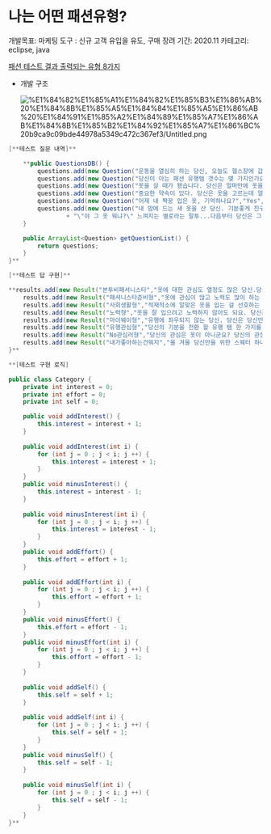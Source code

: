 # 나는 어떤 패션유형?

개발목표: 마케팅 도구 : 신규 고객 유입을 유도, 구매 장려
기간: 2020.11
카테고리: eclipse, java

[패션 테스트 결과 출력되는 유형 8가지](https://www.notion.so/58301f73d96443df874ea38bbed9eb46)

- 개발 구조

    ![%E1%84%82%E1%85%A1%E1%84%82%E1%85%B3%E1%86%AB%20%E1%84%8B%E1%85%A5%E1%84%84%E1%85%A5%E1%86%AB%20%E1%84%91%E1%85%A2%E1%84%89%E1%85%A7%E1%86%AB%E1%84%8B%E1%85%B2%E1%84%92%E1%85%A7%E1%86%BC%20b9ca9c09bde44978a5349c472c367ef3/Untitled.png](%E1%84%82%E1%85%A1%E1%84%82%E1%85%B3%E1%86%AB%20%E1%84%8B%E1%85%A5%E1%84%84%E1%85%A5%E1%86%AB%20%E1%84%91%E1%85%A2%E1%84%89%E1%85%A7%E1%86%AB%E1%84%8B%E1%85%B2%E1%84%92%E1%85%A7%E1%86%BC%20b9ca9c09bde44978a5349c472c367ef3/Untitled.png)

```java
[**테스트 질문 내역]**

	**public QuestionsDB() {
		questions.add(new Question("운동을 열심히 하는 당신, 오늘도 헬스장에 갑니다. 헬스장 전용 나만의 운동복이 있나요?","있다!",null));
		questions.add(new Question("당신이 아는 패션 유행템 갯수는 몇 가지인가요? ","15개 이상","3개 이상")); //"없다" 
		questions.add(new Question("옷을 살 때가 됐습니다. 당신은 얼마만에 옷을 사나요?","굳이 사야하나?","계절이 바뀌면"));//3번째 답변이 2 달 내외 에 else로 빠지도록
		questions.add(new Question("중요한 약속이 있다. 당신은 옷을 고르는데 얼마나 걸리나요?","전날 미리 정한다", "10분이상")); //마지막 대답은 1분이면 돼. 3지선다
		questions.add(new Question("어제 내 짝꿍 입은 옷, 기억하나요?","Yes",null)); //2지선다
		questions.add(new Question("내 맘에 드는 새 옷을 산 당신. 기분좋게 친구들 모임에 입고 나갔다. 그런데 갑자기 친구가 당신에게 말한다. "
				+ "\"야 그 옷 뭐냐?\" 느껴지는 별로라는 말투...다음부터 당신은 그 옷을 입는다? 안 입는다?", "입는다", null)); //2지선다
	}

	public ArrayList<Question> getQuestionList() {
		return questions;
	}
}**

[**테스트 답 구현]**

**results.add(new Result("본투비패셔니스타","옷에 대한 관심도 열정도 많은 당신.당신만의 스타일이 있네요. 당신의 옷 스타일이 어떤지 궁금해지네요"));//All +. 옷말고 다른 관심은 무엇?
	results.add(new Result("패셔니스타준비형","옷에 관심이 많고 노력도 많이 하는 군요. 입고 싶지만 선뜻 도전하지 못한 옷까지 입어본다면 당신은 완성형 패셔니스타가 될 수 있어요. 내일 당장 그 옷을 꺼내 입어보는 건 어떨까요?")); //effort +, interest +, self -
	results.add(new Result("사회생활형","적재적소에 알맞은 옷을 입는 걸 선호하는 당신. 이번 겨울엔 나를 위해 트렌디한 겨울 옷 하나 장만해보는건 가져보는 건 어떨까요?"));//Effort +, interest -, self +
	results.add(new Result("노력형","옷을 잘 입으려고 노력하지 않아도 되요. 당신은 당신만으로 빛나는 사람이에요."));//Effort +, interest -, self -
	results.add(new Result("마이웨이형","유행에 좌우되지 않는 당신. 당신은 당신만의 패셔니스타입니다"));//effort -, interest +, self +
	results.add(new Result("유행관심형","당신의 기분을 전환 할 유행 템 한 가지를 당신을 위해 사보는 건 어떨까요?"));//effort -, interest +, self -
	results.add(new Result("No관심러형","당신의 관심은 옷이 아니군요? 당신의 관심사가 궁금해지네요"));//effort -, interest -, self +
	results.add(new Result("내가좋아하는건뭐지","올 겨울 당신만을 위한 스웨터 하나를 구매하는건 어떨까요? 나를 위한 선물을 샀다는 사실만으로도 기분이 좋아질거에요.")); //effort -, interest -, self -
}**
```

```java
**[테스트 구현 로직]

public class Category {
	private int interest = 0;
	private int effort = 0;
	private int self = 0;

	public void addInterest() {
		this.interest = interest + 1;
	}
	
	public void addInterest(int i) {
		for (int j = 0 ; j < i; j ++) {
			this.interest = interest + 1;
		}
	}
	public void minusInterest() {
		this.interest = interest - 1;
	}
	
	public void minusInterest(int i) {
		for (int j = 0 ; j < i; j ++) {
			this.interest = interest - 1;
		}
	}
	public void addEffort() {
		this.effort = effort + 1;
	}
	
	public void addEffort(int i) {
		for (int j = 0 ; j < i; j ++) {
			this.effort = effort + 1;
		}
	}
	public void minusEffort() {
		this.effort = effort - 1;
	}
	public void minusEffort(int i) {
		for (int j = 0 ; j < i; j ++) {
			this.effort = effort - 1;
		}
	}
	
	public void addSelf() {
		this.self = self + 1;
	}
	
	public void addSelf(int i) {
		for (int j = 0 ; j < i; j ++) {
			this.self = self + 1;
		}
	}
	public void minusSelf() {
		this.self = self - 1;
	}
	
	public void minusSelf(int i) {
		for (int j = 0 ; j < i; j ++) {
			this.self = self - 1;
		}
	}
}**
```
